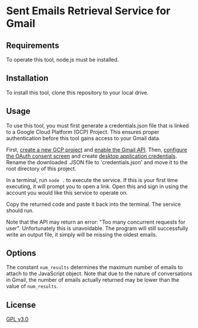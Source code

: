# Sent Emails Retrieval Service for Gmail

## Requirements
To operate this tool, node.js must be installed.

## Installation
To install this tool, clone this repository to your local drive.

## Usage
To use this tool, you must first generate a credentials.json file that is linked to a Google Cloud Platform (GCP) Project. This ensures proper authentication before this tool gains access to your Gmail data. 

First, [create a new GCP project](https://developers.google.com/workspace/guides/create-project#create_a_new_google_cloud_platform_gcp_project) and [enable the Gmail API](https://developers.google.com/workspace/guides/create-project#enable-api). 
Then, [configure the OAuth consent screen](https://developers.google.com/workspace/guides/create-credentials#configure_the_oauth_consent_screen) and create [desktop application credentials](https://developers.google.com/workspace/guides/create-credentials#desktop). Rename the downloaded .JSON file to 'credentials.json' and move it to the root directory of this project.

In a terminal, run `node .` to execute the service. If this is your first time executing, it will prompt you to open a link. Open this and sign in using the account you would like this service to operate on. 

Copy the returned code and paste it back into the terminal. The service should run.

Note that the API may return an error: "Too many concurrent requests for user". Unfortunately this is unavoidable. The program will still successfully write an output file, it simply will be missing the oldest emails.

## Options
The constant `num_results` determines the maximum number of emails to attach to the JavaScript object. Note that due to the nature of conversations in Gmail, the number of emails actually returned may be lower than the value of `num_results`.

## License
[GPL v3.0](https://www.gnu.org/licenses/gpl-3.0.en.html)